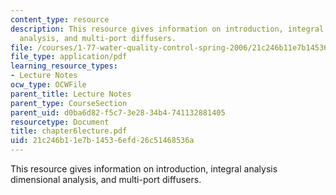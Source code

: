 ```yaml
---
content_type: resource
description: This resource gives information on introduction, integral analysis dimensional
  analysis, and multi-port diffusers.
file: /courses/1-77-water-quality-control-spring-2006/21c246b11e7b14536efd26c51468536a_chapter6lecture.pdf
file_type: application/pdf
learning_resource_types:
- Lecture Notes
ocw_type: OCWFile
parent_title: Lecture Notes
parent_type: CourseSection
parent_uid: d0ba6d82-f5c7-3e28-34b4-741132881405
resourcetype: Document
title: chapter6lecture.pdf
uid: 21c246b1-1e7b-1453-6efd-26c51468536a
---
```

This resource gives information on introduction, integral analysis dimensional analysis, and multi-port diffusers.

